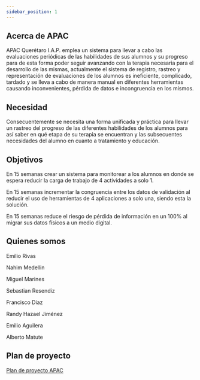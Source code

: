 ```yaml
---
sidebar_position: 1
---
```


## Acerca de APAC

APAC Querétaro I.A.P. emplea un sistema para llevar a cabo las evaluaciones periódicas de las habilidades de sus alumnos y su progreso para de esta forma poder seguir avanzando con la terapia necesaria para el desarrollo de las mismas, actualmente el sistema de registro, rastreo y representación de evaluaciones de los alumnos es ineficiente, complicado, tardado y se lleva a cabo de manera manual en diferentes herramientas causando inconvenientes, pérdida de datos e incongruencia en los mismos.


## Necesidad

Consecuentemente se necesita una forma unificada y práctica para llevar un rastreo del progreso de las diferentes habilidades de los alumnos para así saber en qué etapa de su terapia se encuentran y las subsecuentes necesidades del alumno en cuanto a tratamiento y educación.

## Objetivos

En 15 semanas crear un sistema para monitorear a los alumnos en donde se espera reducir la carga de trabajo de 4 actividades a solo 1. 

En 15 semanas incrementar la congruencia entre los datos de validación al reducir el uso de herramientas de 4 aplicaciones a solo una, siendo esta la solución.

En 15 semanas reduce el riesgo de pérdida de información en un 100% al migrar sus datos físicos a un medio digital.

## Quienes somos

Emilio Rivas

Nahim Medellin

Miguel Marines

Sebastian Resendiz

Francisco Diaz

Randy Hazael Jiménez

Emilio Aguilera

Alberto Matute


## Plan de proyecto

[Plan de proyecto APAC](https://docs.google.com/spreadsheets/d/1vzh3_C-LRLGohykM-PhxUc-tlxHLwWCJf6GULD--xjs/edit#gid=0)


